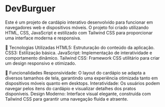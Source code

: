 # DevBurguer

Este é um projeto de cardápio interativo desenvolvido para funcionar em navegadores web e dispositivos móveis. O projeto foi criado utilizando HTML, CSS, JavaScript e estilizado com Tailwind CSS para proporcionar uma interface moderna e responsiva.

🚀 Tecnologias Utilizadas
HTML5: Estruturação do conteúdo da aplicação.
CSS3: Estilização básica.
JavaScript: Implementação de interatividade e comportamento dinâmico.
Tailwind CSS: Framework CSS utilitário para criar um design responsivo e otimizado.

📱 Funcionalidades
Responsividade: O layout do cardápio se adapta a diversos tamanhos de tela, garantindo uma experiência otimizada tanto em dispositivos móveis quanto em desktops.
Interatividade: Os usuários podem navegar pelos itens do cardápio e visualizar detalhes dos pratos disponíveis.
Design Moderno: Interface visual elegante, construída com Tailwind CSS para garantir uma navegação fluida e atraente.
